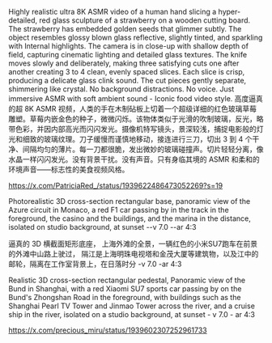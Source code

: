 Highly realistic ultra 8K ASMR video of a human hand slicing a hyper-detailed, red glass sculpture of a strawberry on a wooden cutting board. The strawberry has embedded golden seeds that glimmer subtly. The object resembles glossy blown glass reflective, slightly tinted, and sparkling with Internal highlights. The camera is in close-up with shallow depth of field, capturing cinematic lighting and detailed glass textures. The knife moves slowly and deliberately, making three satisfying cuts one after another creating 3 to 4 clean, evenly spaced slices. Each slice is crisp, producing a delicate glass clink sound. The cut pieces gently separate, shimmering like crystal. No background distractions. No voice. Just immersive ASMR with soft ambient sound - Iconic food video style.
高度逼真的超 8K ASMR 视频，人类的手在木制砧板上切着一个超级详细的红色玻璃草莓雕塑。草莓内嵌金色的种子，微微闪烁。该物体类似于光滑的吹制玻璃，反光，略带色彩，并因内部高光而闪闪发光。摄像机特写镜头，景深较浅，捕捉电影般的灯光和细致的玻璃纹理。刀子缓慢而谨慎地移动，接连进行三刀，切出 3 到 4 个干净、间隔均匀的薄片。每一刀都很脆，发出微妙的玻璃碰撞声。切片轻轻分离，像水晶一样闪闪发光。没有背景干扰。没有声音。只有身临其境的 ASMR 和柔和的环境声音——标志性的美食视频风格。


https://x.com/PatriciaRed_/status/1939622486473052269?s=19

Photorealistic 3D cross-section rectangular base, panoramic view of the Azure circuit in Monaco, a red F1 car passing by in the track in the foreground, the casino and the buildings, and the marina in the distance, isolated on studio background, at sunset --v 7.0 --ar 4:3

逼真的 3D 横截面矩形底座， 上海外滩的全景，一辆红色的小米SU7跑车在前景的外滩中山路上驶过，
隔江是上海明珠电视塔和金茂大厦等建筑物，以及江中的邮轮，隔离在工作室背景上，在日落时分 -v 7.0 -ar 4:3


Realistic 3D cross-section rectangular pedestal, Panoramic view of the Bund in Shanghai, with a red Xiaomi SU7 sports car passing by on the Bund's Zhongshan Road in the foreground, 
with buildings such as the Shanghai Pearl TV Tower and Jinmao Tower across the river, 
and a cruise ship in the river, isolated on a studio background, at sunset - v 7.0 - ar 4:3

https://x.com/precious_miru/status/1939602307252961733
